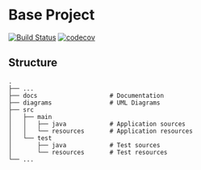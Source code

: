 # Base Project
[![Build Status](https://travis-ci.org/chunyang130/BaseProject.svg?branch=master)](https://travis-ci.org/chunyang130/BaseProject)
[![codecov](https://codecov.io/gh/chunyang130/BaseProject/branch/master/graph/badge.svg)](https://codecov.io/gh/chunyang130/BaseProject)

## Structure
```
.
├── ...
├── docs                    # Documentation
├── diagrams                # UML Diagrams
├── src
│   ├── main
│   │   ├── java            # Application sources
│   │   └── resources       # Application resources
│   └── test
│       ├── java            # Test sources
│       └── resources       # Test resources
└── ...
```
